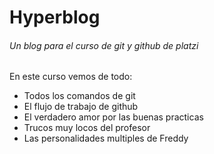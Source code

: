 # Hyperblog

###### Un blog para el curso de git y github de platzi

En este curso vemos de todo:

- Todos los comandos de git
- El flujo de trabajo de github
- El verdadero amor por las buenas practicas
- Trucos muy locos del profesor
- Las personalidades multiples de Freddy